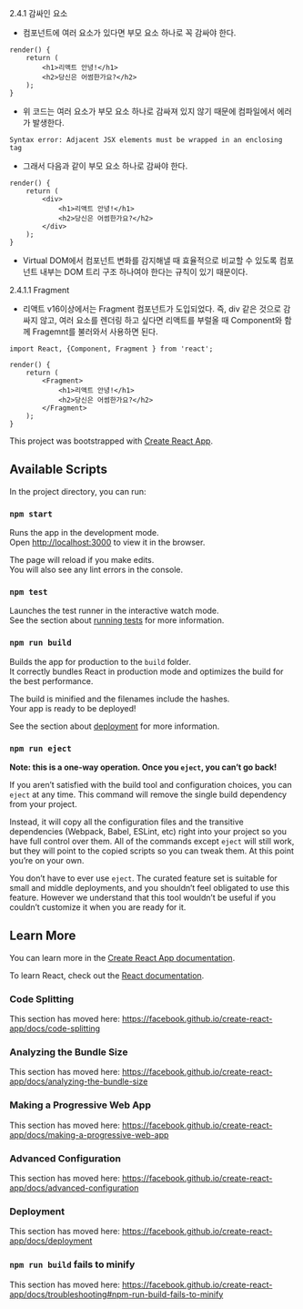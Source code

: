 2.4.1 감싸인 요소
- 컴포넌트에 여러 요소가 있다면 부모 요소 하나로 꼭 감싸야 한다.
```
render() {
	return (
		<h1>리액트 안녕!</h1>
		<h2>당신은 어썸한가요?</h2>
	);
}
```
- 위 코드는 여러 요소가 부모 요소 하나로 감싸져 있지 않기 때문에 컴파일에서 에러가 발생한다.
```
Syntax error: Adjacent JSX elements must be wrapped in an enclosing tag
```
- 그래서 다음과 같이 부모 요소 하나로 감싸야 한다.
```
render() {
	return (
		<div>
			<h1>리액트 안녕!</h1>
			<h2>당신은 어썸한가요?</h2>
		</div>
	);
}
```
- Virtual DOM에서 컴포넌트 변화를 감지해낼 때 효율적으로 비교할 수 있도록 컴포넌트 내부는 DOM 트리 구조 하나여야 한다는 규칙이 있기 때문이다.

2.4.1.1 Fragment
- 리액트 v16이상에서는 Fragment 컴포넌트가 도입되었다. 즉, div 같은 것으로 감싸지 않고, 여러 요소를 렌더링 하고 싶다면 리액트를 부럴올 때 Component와 함께 Fragemnt를 불러와서 사용하면 된다.
```
import React, {Component, Fragment } from 'react';
```
``` 
render() {
	return (
		<Fragment>
			<h1>리액트 안녕!</h1>
			<h2>당신은 어썸한가요?</h2>
		</Fragment>
	);
}
```



This project was bootstrapped with [Create React App](https://github.com/facebook/create-react-app).

## Available Scripts

In the project directory, you can run:

### `npm start`

Runs the app in the development mode.<br>
Open [http://localhost:3000](http://localhost:3000) to view it in the browser.

The page will reload if you make edits.<br>
You will also see any lint errors in the console.

### `npm test`

Launches the test runner in the interactive watch mode.<br>
See the section about [running tests](https://facebook.github.io/create-react-app/docs/running-tests) for more information.

### `npm run build`

Builds the app for production to the `build` folder.<br>
It correctly bundles React in production mode and optimizes the build for the best performance.

The build is minified and the filenames include the hashes.<br>
Your app is ready to be deployed!

See the section about [deployment](https://facebook.github.io/create-react-app/docs/deployment) for more information.

### `npm run eject`

**Note: this is a one-way operation. Once you `eject`, you can’t go back!**

If you aren’t satisfied with the build tool and configuration choices, you can `eject` at any time. This command will remove the single build dependency from your project.

Instead, it will copy all the configuration files and the transitive dependencies (Webpack, Babel, ESLint, etc) right into your project so you have full control over them. All of the commands except `eject` will still work, but they will point to the copied scripts so you can tweak them. At this point you’re on your own.

You don’t have to ever use `eject`. The curated feature set is suitable for small and middle deployments, and you shouldn’t feel obligated to use this feature. However we understand that this tool wouldn’t be useful if you couldn’t customize it when you are ready for it.

## Learn More

You can learn more in the [Create React App documentation](https://facebook.github.io/create-react-app/docs/getting-started).

To learn React, check out the [React documentation](https://reactjs.org/).

### Code Splitting

This section has moved here: https://facebook.github.io/create-react-app/docs/code-splitting

### Analyzing the Bundle Size

This section has moved here: https://facebook.github.io/create-react-app/docs/analyzing-the-bundle-size

### Making a Progressive Web App

This section has moved here: https://facebook.github.io/create-react-app/docs/making-a-progressive-web-app

### Advanced Configuration

This section has moved here: https://facebook.github.io/create-react-app/docs/advanced-configuration

### Deployment

This section has moved here: https://facebook.github.io/create-react-app/docs/deployment

### `npm run build` fails to minify

This section has moved here: https://facebook.github.io/create-react-app/docs/troubleshooting#npm-run-build-fails-to-minify
